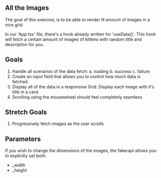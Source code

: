 ## All the Images

The goal of this exercise, is to be able to render N amount of images in a nice grid

In our 'App.tsx' file, there's a hook already written for 'useData()'. This hook will fetch a certain amount of images of kittens with random title and description for you.

## Goals

1. Handle all scenarios of the data fetch:
   a. loading
   b. success
   c. failure
2. Create an input field that allows you to control how much data is fetched.
3. Display all of the data in a responsive Grid. Display each image with it's title in a card.
4. Scrolling using the mousewheel should feel completely seamless

## Stretch Goals

1. Progressively fetch images as the user scrolls

## Parameters

If you wish to change the dimensions of the images, the fakerapi allows you to explicitly set both:

- \_width
- \_height
